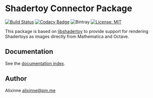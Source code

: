 # Shadertoy Connector Package

[![Build Status](https://travis-ci.com/alixinne/shadertoy-connector.svg?token=qW3fGvxWik6fwUsruShT&branch=master)](https://travis-ci.com/alixinne/shadertoy-connector) [![Codacy Badge](https://api.codacy.com/project/badge/Grade/21d96f28ce4342fbabed440327ab0c8d)](https://www.codacy.com?utm_source=github.com&amp;utm_medium=referral&amp;utm_content=alixinne/shadertoy-connector&amp;utm_campaign=Badge_Grade) ![Bintray](https://img.shields.io/bintray/v/alixinne/libshadertoy/shadertoy-connector.svg) [![License: MIT](https://img.shields.io/badge/license-MIT-blue.svg)](https://opensource.org/licenses/MIT)

This package is based on [libshadertoy](https://github.com/alixinne/libshadertoy)
to provide support for rendering Shadertoys as images directly from Mathematica
and Octave.

## Documentation

See the [documentation index](docs/README.md).

## Author

Alixinne <alixinne@pm.me>

